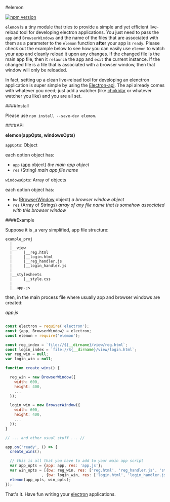 #elemon

[![npm version][npm-image]][npm-url] 

`elemon` is a tiny module that tries to provide a simple and yet efficient live-reload tool for developing electron applications. You just need to pass the `app` and `BrowserWindows` and the name of the files that are associated with them as a parameter to the `elemon` function **after** your app is `ready`. Please check out the example below to see how you can easily use `elemon` to watch your app and cleanly reload it upon any changes. If the changed
file is the main app file, then it `relaunch` the app and `exit` the current instance. If the changed file is a file that is associated with a browser window, then that window will only be reloaded.

In fact, setting up a clean live-reload tool for developing an elenctron application is super simple by using the [Electron-api](https://github.com/electron/electron/tree/master/docs). The api already comes with whatever you need; just add a watcher (like [chokidar](https://github.com/paulmillr/chokidar) or whatever watcher you like) and you are all set.

####Install

Please use `npm install --save-dev elemon`.

####API

**elemon(appOpts, windowsOpts)**

`appOpts`: Object

each option object has:

 * `app` ([app](https://github.com/electron/electron/blob/master/docs/api/app.md) object) _the main app object_
 * `res` (String) _main app file name_

`windowsOpts`: Array of objects

each option object has:

 * `bw` ([BrowserWindow](https://github.com/electron/electron/blob/master/docs/api/browser-window.md) object) _a browser window object_
 * `res` (Array of Strings) _array of any file name that is somehow associated with this browser window_

####Example

Suppose it is ,a very simplified, app file structure:

```
example_proj
  |
  |__view
  |     |__reg.html
  |     |__login.html
  |     |__reg_handler.js
  |     |__login_handler.js
  |
  |__stylesheets
  |     |__style.css
  |
  |__app.js

```
then, in the main process file where usually app and browser windows are created:

*app.js*

```javascript

const electron = require('electron');
const {app, BrowserWindow} = electron;
const elemon = require('elemon');

const reg_index = `file://${__dirname}/view/reg.html`;
const login_index = `file://${__dirname}/view/login.html`;
var reg_win = null;
var login_win = null;

function create_wins() {

  reg_win = new BrowserWindow({
    width: 600,
    height: 400,
    ...
  });

  login_win = new BrowserWindow({
    width: 600,
    height: 400,
    ...
  });
}

// ... and other usual stuff ... //

app.on('ready', () => {
  create_wins();

  // this is all that you have to add to your main app script
  var app_opts = {app: app, res: 'app.js'};
  var win_opts = [{bw: reg_win, res: ['reg.html', 'reg_handler.js', 'style.css']}
                , {bw: login_win, res: ['login.html', 'login_handler.js', 'style.css']}];
  elemon(app_opts, win_opts);
});

```

That's it. Have fun writing your [electron](https://github.com/electron/electron) applications.

[npm-image]: https://img.shields.io/npm/v/elemon.svg?maxAge=2592000?style=flat-square
[npm-url]: https://npmjs.org/package/elemon
